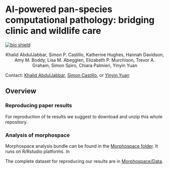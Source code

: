 # AI-powered pan-species computational pathology: bridging clinic and wildlife care


[![bio shield](https://img.shields.io/static/v1?label=bioRxiv&message=10.1101/2022.03.05.482261v1&color=RED)](https://www.biorxiv.org/content/10.1101/2022.03.05.482261v1)

<p align="center"> 
Khalid AbdulJabbar, Simon P. Castillo, Katherine Hughes, Hannah Davidson, Amy M. Boddy, Lisa M. Abegglen, Elizabeth P. Murchison, Trevor A. Graham, Simon Spiro, Chiara Palmieri, Yinyin Yuan
</p>

Contact: [Khalid AbdulJabbar](khalid.abduljabbar@icr.ac.uk), [Simon Castillo](simon.castillo@icr.ac.uk), or [Yinyin Yuan](yinyin.yuan@icr.ac.uk)

## Overview

### Reproducing paper results
For reproduction of te results we suggest to download and unzip this whole repository.

### Analysis of morphospace
Morphospace analysis bundle can be found in the [Morphospace folder](https://github.com/simonpcastillo/PanSpeciesHistology/tree/main/Morphospace). It runs on R/Rstudio platforms. In 


The complete dataset for reproducing our results are in [Morphospace/Data](https://github.com/simonpcastillo/PanSpeciesHistology/tree/main/Morphospace/Data).




